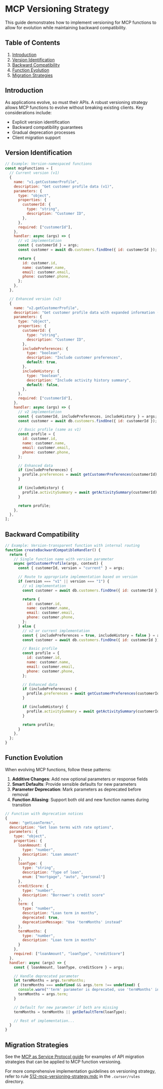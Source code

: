 # MCP Versioning Strategy

This guide demonstrates how to implement versioning for MCP functions to allow for evolution while maintaining backward compatibility.

## Table of Contents

1. [Introduction](#introduction)
2. [Version Identification](#version-identification)
3. [Backward Compatibility](#backward-compatibility)
4. [Function Evolution](#function-evolution)
5. [Migration Strategies](#migration-strategies)

## Introduction

As applications evolve, so must their APIs. A robust versioning strategy allows MCP functions to evolve without breaking existing clients. Key considerations include:

- Explicit version identification
- Backward compatibility guarantees
- Gradual deprecation processes
- Client migration support

## Version Identification

```javascript
// Example: Version-namespaced functions
const mcpFunctions = [
  // Current version (v1)
  {
    name: "v1.getCustomerProfile",
    description: "Get customer profile data (v1)",
    parameters: {
      type: "object",
      properties: {
        customerId: {
          type: "string",
          description: "Customer ID",
        },
      },
      required: ["customerId"],
    },
    handler: async (args) => {
      // v1 implementation
      const { customerId } = args;
      const customer = await db.customers.findOne({ id: customerId });

      return {
        id: customer.id,
        name: customer.name,
        email: customer.email,
        phone: customer.phone,
      };
    },
  },

  // Enhanced version (v2)
  {
    name: "v2.getCustomerProfile",
    description: "Get customer profile data with expanded information (v2)",
    parameters: {
      type: "object",
      properties: {
        customerId: {
          type: "string",
          description: "Customer ID",
        },
        includePreferences: {
          type: "boolean",
          description: "Include customer preferences",
          default: true,
        },
        includeHistory: {
          type: "boolean",
          description: "Include activity history summary",
          default: false,
        },
      },
      required: ["customerId"],
    },
    handler: async (args) => {
      // v2 implementation
      const { customerId, includePreferences, includeHistory } = args;
      const customer = await db.customers.findOne({ id: customerId });

      // Basic profile (same as v1)
      const profile = {
        id: customer.id,
        name: customer.name,
        email: customer.email,
        phone: customer.phone,
      };

      // Enhanced data
      if (includePreferences) {
        profile.preferences = await getCustomerPreferences(customerId);
      }

      if (includeHistory) {
        profile.activitySummary = await getActivitySummary(customerId);
      }

      return profile;
    },
  },
];
```

## Backward Compatibility

```javascript
// Example: Version-transparent function with internal routing
function createBackwardCompatibleHandler() {
  return {
    // Single function name with version parameter
    async getCustomerProfile(args, context) {
      const { customerId, version = "current" } = args;

      // Route to appropriate implementation based on version
      if (version === "v1" || version === "1") {
        // v1 implementation
        const customer = await db.customers.findOne({ id: customerId });

        return {
          id: customer.id,
          name: customer.name,
          email: customer.email,
          phone: customer.phone,
        };
      } else {
        // v2 or current implementation
        const { includePreferences = true, includeHistory = false } = args;
        const customer = await db.customers.findOne({ id: customerId });

        // Basic profile
        const profile = {
          id: customer.id,
          name: customer.name,
          email: customer.email,
          phone: customer.phone,
        };

        // Enhanced data
        if (includePreferences) {
          profile.preferences = await getCustomerPreferences(customerId);
        }

        if (includeHistory) {
          profile.activitySummary = await getActivitySummary(customerId);
        }

        return profile;
      }
    },
  };
}
```

## Function Evolution

When evolving MCP functions, follow these patterns:

1. **Additive Changes**: Add new optional parameters or response fields
2. **Smart Defaults**: Provide sensible defaults for new parameters
3. **Parameter Deprecation**: Mark parameters as deprecated before removal
4. **Function Aliasing**: Support both old and new function names during transition

```javascript
// Function with deprecation notices
{
  name: "getLoanTerms",
  description: "Get loan terms with rate options",
  parameters: {
    type: "object",
    properties: {
      loanAmount: {
        type: "number",
        description: "Loan amount"
      },
      loanType: {
        type: "string",
        description: "Type of loan",
        enum: ["mortgage", "auto", "personal"]
      },
      creditScore: {
        type: "number",
        description: "Borrower's credit score"
      },
      term: {
        type: "number",
        description: "Loan term in months",
        deprecated: true,
        deprecationMessage: "Use 'termMonths' instead"
      },
      termMonths: {
        type: "number",
        description: "Loan term in months"
      }
    },
    required: ["loanAmount", "loanType", "creditScore"]
  },
  handler: async (args) => {
    const { loanAmount, loanType, creditScore } = args;

    // Handle deprecated parameter
    let termMonths = args.termMonths;
    if (termMonths === undefined && args.term !== undefined) {
      console.warn("'term' parameter is deprecated, use 'termMonths' instead");
      termMonths = args.term;
    }

    // Default for new parameter if both are missing
    termMonths = termMonths || getDefaultTerm(loanType);

    // Rest of implementation...
  }
}
```

## Migration Strategies

See the [MCP as Service Protocol guide](02-mcp-service-protocol.md) for examples of API migration strategies that can be applied to MCP function versioning.

For more comprehensive implementation guidelines on versioning strategy, refer to rule [512-mcp-versioning-strategy.mdc](../../512-mcp-versioning-strategy.mdc) in the `.cursor/rules` directory.
